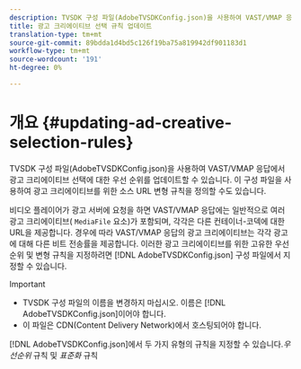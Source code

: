 ```yaml
---
description: TVSDK 구성 파일(AdobeTVSDKConfig.json)을 사용하여 VAST/VMAP 응답에서 광고 크리에이티브 선택에 대한 우선 순위를 업데이트할 수 있습니다. 이 구성 파일을 사용하여 광고 크리에이티브를 위한 소스 URL 변형 규칙을 정의할 수도 있습니다.
title: 광고 크리에이티브 선택 규칙 업데이트
translation-type: tm+mt
source-git-commit: 89bdda1d4bd5c126f19ba75a819942df901183d1
workflow-type: tm+mt
source-wordcount: '191'
ht-degree: 0%

---
```



# 개요 {#updating-ad-creative-selection-rules}

TVSDK 구성 파일(AdobeTVSDKConfig.json)을 사용하여 VAST/VMAP 응답에서 광고 크리에이티브 선택에 대한 우선 순위를 업데이트할 수 있습니다. 이 구성 파일을 사용하여 광고 크리에이티브를 위한 소스 URL 변형 규칙을 정의할 수도 있습니다.

비디오 플레이어가 광고 서버에 요청을 하면 VAST/VMAP 응답에는 일반적으로 여러 광고 크리에이티브( `MediaFile` 요소)가 포함되며, 각각은 다른 컨테이너-코덱에 대한 URL을 제공합니다. 경우에 따라 VAST/VMAP 응답의 광고 크리에이티브는 각각 광고에 대해 다른 비트 전송률을 제공합니다. 이러한 광고 크리에이티브를 위한 고유한 우선순위 및 변형 규칙을 지정하려면 [!DNL AdobeTVSDKConfig.json] 구성 파일에서 지정할 수 있습니다.

>[!IMPORTANT]
>
>* TVSDK 구성 파일의 이름을 변경하지 마십시오. 이름은 [!DNL AdobeTVSDKConfig.json]이어야 합니다.
>* 이 파일은 CDN(Content Delivery Network)에서 호스팅되어야 합니다.

>



[!DNL AdobeTVSDKConfig.json]에서 두 가지 유형의 규칙을 지정할 수 있습니다.*우선순위* 규칙 및 *표준화* 규칙
